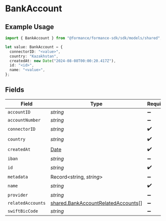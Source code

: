 # BankAccount

## Example Usage

```typescript
import { BankAccount } from "@formance/formance-sdk/sdk/models/shared";

let value: BankAccount = {
  connectorID: "<value>",
  country: "Kazakhstan",
  createdAt: new Date("2024-08-08T00:00:20.417Z"),
  id: "<id>",
  name: "<value>",
};
```

## Fields

| Field                                                                                           | Type                                                                                            | Required                                                                                        | Description                                                                                     |
| ----------------------------------------------------------------------------------------------- | ----------------------------------------------------------------------------------------------- | ----------------------------------------------------------------------------------------------- | ----------------------------------------------------------------------------------------------- |
| `accountID`                                                                                     | *string*                                                                                        | :heavy_minus_sign:                                                                              | N/A                                                                                             |
| `accountNumber`                                                                                 | *string*                                                                                        | :heavy_minus_sign:                                                                              | N/A                                                                                             |
| `connectorID`                                                                                   | *string*                                                                                        | :heavy_check_mark:                                                                              | N/A                                                                                             |
| `country`                                                                                       | *string*                                                                                        | :heavy_check_mark:                                                                              | N/A                                                                                             |
| `createdAt`                                                                                     | [Date](https://developer.mozilla.org/en-US/docs/Web/JavaScript/Reference/Global_Objects/Date)   | :heavy_check_mark:                                                                              | N/A                                                                                             |
| `iban`                                                                                          | *string*                                                                                        | :heavy_minus_sign:                                                                              | N/A                                                                                             |
| `id`                                                                                            | *string*                                                                                        | :heavy_check_mark:                                                                              | N/A                                                                                             |
| `metadata`                                                                                      | Record<string, *string*>                                                                        | :heavy_minus_sign:                                                                              | N/A                                                                                             |
| `name`                                                                                          | *string*                                                                                        | :heavy_check_mark:                                                                              | N/A                                                                                             |
| `provider`                                                                                      | *string*                                                                                        | :heavy_minus_sign:                                                                              | N/A                                                                                             |
| `relatedAccounts`                                                                               | [shared.BankAccountRelatedAccounts](../../../sdk/models/shared/bankaccountrelatedaccounts.md)[] | :heavy_minus_sign:                                                                              | N/A                                                                                             |
| `swiftBicCode`                                                                                  | *string*                                                                                        | :heavy_minus_sign:                                                                              | N/A                                                                                             |